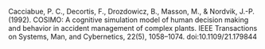 Cacciabue, P. C., Decortis, F., Drozdowicz, B., Masson, M., & Nordvik, J.-P. (1992). COSIMO: A cognitive simulation model of human decision making and behavior in accident management of complex plants. IEEE Transactions on Systems, Man, and Cybernetics, 22(5), 1058–1074. doi:10.1109/21.179844 
